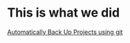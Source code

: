 # This is what we did
[Automatically Back Up Projects using git](http://sivareddy.in/automatic-backup-project-data-git)
